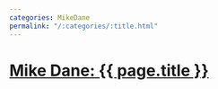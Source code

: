 ```yaml
---
categories: MikeDane
permalink: "/:categories/:title.html"
---
```


# [Mike Dane: {{ page.title }}](https://youtu.be/knWjmVlVpso)


